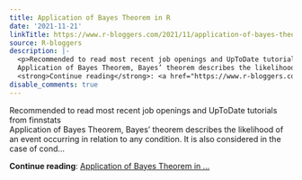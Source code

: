 ```yaml
---
title: Application of Bayes Theorem in R
date: '2021-11-21'
linkTitle: https://www.r-bloggers.com/2021/11/application-of-bayes-theorem-in-r/
source: R-bloggers
description: |-
  <p>Recommended to read most recent job openings and UpToDate tutorials from finnstats<br />
  Application of Bayes Theorem, Bayes’ theorem describes the likelihood of an event occurring in relation to any condition. It is also considered in the case of cond...</p>
  <strong>Continue reading</strong>: <a href="https://www.r-bloggers.com/2021/11/application-of-bayes-theorem-in-r/">Application of Bayes Theorem in ...
disable_comments: true
---
```

<p>Recommended to read most recent job openings and UpToDate tutorials from finnstats<br />
Application of Bayes Theorem, Bayes’ theorem describes the likelihood of an event occurring in relation to any condition. It is also considered in the case of cond...</p>
<strong>Continue reading</strong>: <a href="https://www.r-bloggers.com/2021/11/application-of-bayes-theorem-in-r/">Application of Bayes Theorem in ...